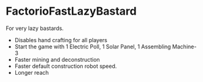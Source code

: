 # FactorioFastLazyBastard
For very lazy bastards.
* Disables hand crafting for all players
* Start the game with 1 Electric Poll, 1 Solar Panel, 1 Assembling Machine-3
* Faster mining and deconstruction
* Faster default construction robot speed.
* Longer reach
